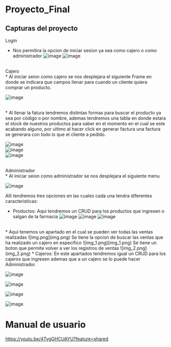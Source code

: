 # Proyecto_Final
## Capturas del proyecto 
Login 
* Nos permitira la opcion de iniciar sesion ya sea como cajero o como administrador
![image](https://github.com/DennisCatana/Proyecto_Final/assets/117744033/4b51c3d8-ed73-4e7d-a6f6-469a548892f1)
![image](https://github.com/DennisCatana/Proyecto_Final/assets/117744033/b5d2a0e5-6dd1-48aa-a5d1-d32b341780b8)
<br>
Cajero <br>
* Al iniciar seion como cajero se nos desplejara el siguiente Frame en donde se indicara que campos llenar para cuando un cliente quiera comprar un producto.
  <br>
  
  ![image](https://github.com/DennisCatana/Proyecto_Final/assets/117744033/e963b28b-10a8-4290-9619-745dbf4b486e)

<br>
* Al llenar la fatura tendremos distintas formas para buscar el producto ya sea por còdigo o por nombre, ademas tendremos una tabla en donde estara el stock de nuestros productos para saber en el momento en el cual se este acabando alguno, por ultimo al hacer click en generar factura una factura se generara con todo lo que el cliente a pedido.
<br>

![image](https://github.com/DennisCatana/Proyecto_Final/assets/117744033/62ae91d0-f127-4c6a-9d14-36ee384be934)<br>
![image](https://github.com/DennisCatana/Proyecto_Final/assets/117744033/f34c0a76-c27c-4df2-aafc-30a53e97e846)<br>
![image](https://github.com/DennisCatana/Proyecto_Final/assets/117744033/aa8496dc-bf41-45a4-a099-8f5100ca7c23)<br>

<br>
Administrador <br>
* Al iniciar seion como administrador se nos desplejara el siguiente menu
<br>

![image](https://github.com/DennisCatana/Proyecto_Final/assets/117744033/22974ca7-dba3-497b-8a11-ffda955217f0)<br>

Alli tendremos tres opciones en las cuales cada una tendra diferentes caracteristicas:
* Productos: Aqui tendremos un CRUD para los productos que ingresen o salgan de la farmacia
![image](https://github.com/DennisCatana/Proyecto_Final/assets/117744033/7edd9c4d-300d-4be4-bfd7-642cf0384950)
![image](https://github.com/DennisCatana/Proyecto_Final/assets/117744033/7c7d0457-0949-49ad-8595-00592329fe61)
![image](https://github.com/DennisCatana/Proyecto_Final/assets/117744033/0a700ec7-be34-4824-9093-e1fcaf9ed425)
<br>
* Aqui tenemos un apartado en el cual se pueden ver todas las ventas realizadas
![img.png](img.png)
 Se tiene la opcion de buscar las ventas que ha realizado un cajero en especifico
 ![img_1.png](img_1.png)
 Se tiene un boton que permite volver a ver los registros de ventas
 ![img_2.png](img_2.png)
* Cajeros: En este apartados tendremos igual un CRUD para los cajeros que ingresen ademas que a un cajero se lo puede hacer Administrador.
<br>

![image](https://github.com/DennisCatana/Proyecto_Final/assets/117744033/7adfcfa5-3ea0-4d95-8966-448a69821cf9)


![image](https://github.com/DennisCatana/Proyecto_Final/assets/117744033/82dde0b3-2d74-4713-bf86-0df61dbedca3)<br>

![image](https://github.com/DennisCatana/Proyecto_Final/assets/117744033/65ec0795-dc0b-4e13-9635-309ea523666c)<br>

![image](https://github.com/DennisCatana/Proyecto_Final/assets/117744033/bdbb0abe-f78c-44c2-b753-5d7a498cfb7d)<br>

# Manual de usuario 
https://youtu.be/4TygGHCUAYU?feature=shared

